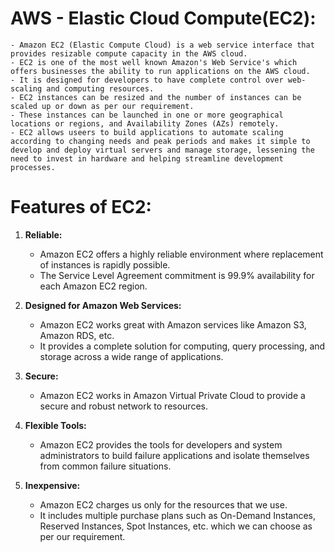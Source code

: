 # AWS - Elastic Cloud Compute(EC2):
	- Amazon EC2 (Elastic Compute Cloud) is a web service interface that provides resizable compute capacity in the AWS cloud. 
	- EC2 is one of the most well known Amazon's Web Service's which offers businesses the ability to run applications on the AWS cloud.
	- It is designed for developers to have complete control over web-scaling and computing resources.
	- EC2 instances can be resized and the number of instances can be scaled up or down as per our requirement.
	- These instances can be launched in one or more geographical locations or regions, and Availability Zones (AZs) remotely.
	- EC2 allows useers to build applications to automate scaling according to changing needs and peak periods and makes it simple to develop and deploy virtual servers and manage storage, lessening the need to invest in hardware and helping streamline development processes.

# Features of EC2:
1. **Reliable:**
	- Amazon EC2 offers a highly reliable environment where replacement of instances is rapidly possible. 
	- The Service Level Agreement commitment is 99.9% availability for each Amazon EC2 region.

2. **Designed for Amazon Web Services:**
	- Amazon EC2 works great with Amazon services like Amazon S3, Amazon RDS, etc. 
	- It provides a complete solution for computing, query processing, and storage across a wide range of applications.

3. **Secure:**
	- Amazon EC2 works in Amazon Virtual Private Cloud to provide a secure and robust network to resources.

4. **Flexible Tools:**
	- Amazon EC2 provides the tools for developers and system administrators to build failure applications and isolate themselves from common failure situations.

5. **Inexpensive:**
	- Amazon EC2 charges us only for the resources that we use. 
	- It includes multiple purchase plans such as On-Demand Instances, Reserved Instances, Spot Instances, etc. which we can choose as per our requirement.
